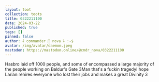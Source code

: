 ```yaml
---
layout: toot
collection: toots
title: 0322211100
date: 2024-03-22
published: true
tags: []
pinned: false
author: ⸸ commander ░ nova ⸸ :~$
avatar: /img/avatar/daemon.jpeg
mastodon: https://mastodon.online/@cmdr_nova/0322211100
---
```


Hasbro laid off 1000 people, and some of encompassed a large majority of the people working on Baldur's Gate 3Man that's a fuckin tragedyI hope Larian rehires everyone who lost their jobs and makes a great Divinity 3
